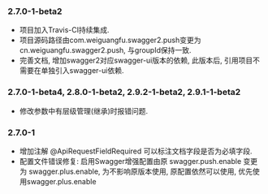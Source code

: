 ### 2.7.0-1-beta2
* 项目加入Travis-CI持续集成.
* 项目源码路径由com.weiguangfu.swagger2.push变更为cn.weiguangfu.swagger2.push, 与groupId保持一致.
* 完善文档, 增加swagger2对应swagger-ui版本的依赖, 此版本后, 引用项目不需要在单独引入swagger-ui依赖.

### 2.7.0-1-beta4, 2.8.0-1-beta2, 2.9.2-1-beta2, 2.9.1-1-beta2
* 修改参数中有层级管理(继承)时报错问题.

### 2.7.0-1
* 增加注解 @ApiRequestFieldRequired 可以标注文档字段是否为必填字段.
* 配置文件错误修复: 启用Swagger增强配置由原 swagger.push.enable 变更为 swagger.plus.enable, 为不影响原版本使用, 原配置依然可以使用, 优先使用swagger.plus.enable 

